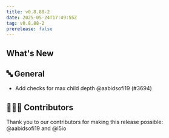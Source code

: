 ```yaml
---
title: v0.8.88-2
date: 2025-05-24T17:49:55Z
tag: v0.8.88-2
prerelease: false
---
```


## What's New
## 🔤 General
- Add checks for max child depth @aabidsofi19 (#3694)

## 👨🏽‍💻 Contributors

Thank you to our contributors for making this release possible:
@aabidsofi19 and @l5io
